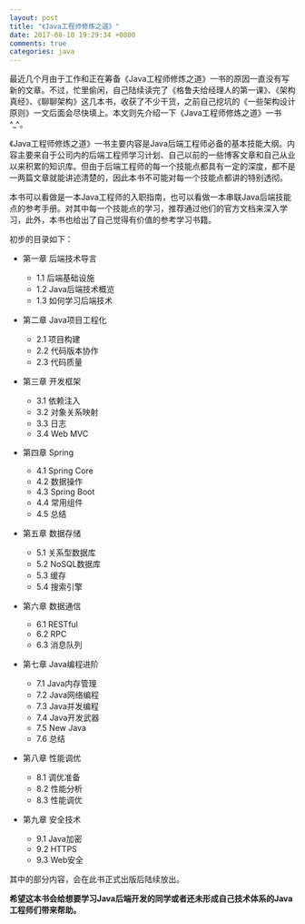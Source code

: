 ```yaml
---
layout: post
title: "《Java工程师修炼之道》"
date: 2017-08-10 19:29:34 +0800
comments: true
categories: java
---
```


最近几个月由于工作和正在筹备《Java工程师修炼之道》一书的原因一直没有写新的文章。不过，忙里偷闲，自己陆续读完了《格鲁夫给经理人的第一课》、《架构真经》、《聊聊架构》这几本书，收获了不少干货，之前自己挖坑的《一些架构设计原则》一文后面会尽快填上。本文则先介绍一下《Java工程师修炼之道》一书^_^。

《Java工程师修炼之道》一书主要内容是Java后端工程师必备的基本技能大纲。内容主要来自于公司内的后端工程师学习计划、自己以前的一些博客文章和自己从业以来积累的知识库。但由于后端工程师的每一个技能点都具有一定的深度，都不是一两篇文章就能讲述清楚的，因此本书不可能对每一个技能点都讲的特别透彻。

本书可以看做是一本Java工程师的入职指南，也可以看做一本串联Java后端技能点的参考手册。对其中每一个技能点的学习，推荐通过他们的官方文档来深入学习，此外，本书也给出了自己觉得有价值的参考学习书籍。

<!--more-->

初步的目录如下：

* 第一章 后端技术导言
    - 1.1 后端基础设施
    - 1.2 Java后端技术概览
    - 1.3 如何学习后端技术
    
* 第二章 Java项目工程化
    - 2.1 项目构建
    - 2.2 代码版本协作
    - 2.3 代码质量
    
* 第三章 开发框架
    - 3.1 依赖注入
    - 3.2 对象关系映射
    - 3.3 日志
    - 3.4 Web MVC

* 第四章 Spring
    - 4.1 Spring Core
    - 4.2 数据操作
    - 4.3 Spring Boot
    - 4.4 常用组件
    - 4.5 总结

* 第五章 数据存储
    - 5.1 关系型数据库
    - 5.2 NoSQL数据库
    - 5.3 缓存
    - 5.4 搜索引擎

* 第六章 数据通信
    - 6.1 RESTful
    - 6.2 RPC
    - 6.3 消息队列

* 第七章 Java编程进阶
    - 7.1 Java内存管理
    - 7.2 Java网络编程
    - 7.3 Java并发编程
    - 7.4 Java开发武器
    - 7.5 New Java
    - 7.6 总结

* 第八章 性能调优
    - 8.1 调优准备
    - 8.2 性能分析
    - 8.3 性能调优

* 第九章 安全技术
    - 9.1 Java加密
    - 9.2 HTTPS
    - 9.3 Web安全

其中的部分内容，会在此书正式出版后陆续放出。

**希望这本书会给想要学习Java后端开发的同学或者还未形成自己技术体系的Java工程师们带来帮助。**